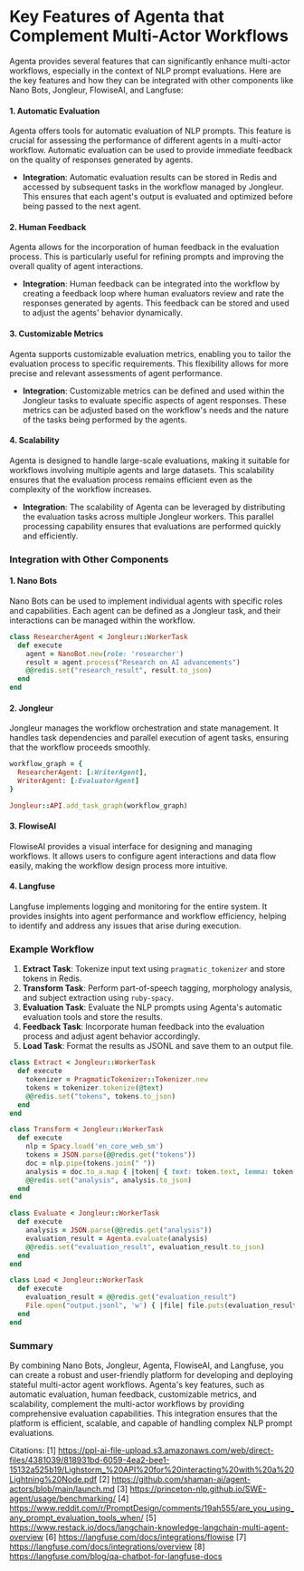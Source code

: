 # Key Features of Agenta that Complement Multi-Actor Workflows

Agenta provides several features that can significantly enhance multi-actor workflows, especially in the context of NLP prompt evaluations. Here are the key features and how they can be integrated with other components like Nano Bots, Jongleur, FlowiseAI, and Langfuse:

#### 1. **Automatic Evaluation**
Agenta offers tools for automatic evaluation of NLP prompts. This feature is crucial for assessing the performance of different agents in a multi-actor workflow. Automatic evaluation can be used to provide immediate feedback on the quality of responses generated by agents.

- **Integration**: Automatic evaluation results can be stored in Redis and accessed by subsequent tasks in the workflow managed by Jongleur. This ensures that each agent's output is evaluated and optimized before being passed to the next agent.

#### 2. **Human Feedback**
Agenta allows for the incorporation of human feedback in the evaluation process. This is particularly useful for refining prompts and improving the overall quality of agent interactions.

- **Integration**: Human feedback can be integrated into the workflow by creating a feedback loop where human evaluators review and rate the responses generated by agents. This feedback can be stored and used to adjust the agents' behavior dynamically.

#### 3. **Customizable Metrics**
Agenta supports customizable evaluation metrics, enabling you to tailor the evaluation process to specific requirements. This flexibility allows for more precise and relevant assessments of agent performance.

- **Integration**: Customizable metrics can be defined and used within the Jongleur tasks to evaluate specific aspects of agent responses. These metrics can be adjusted based on the workflow's needs and the nature of the tasks being performed by the agents.

#### 4. **Scalability**
Agenta is designed to handle large-scale evaluations, making it suitable for workflows involving multiple agents and large datasets. This scalability ensures that the evaluation process remains efficient even as the complexity of the workflow increases.

- **Integration**: The scalability of Agenta can be leveraged by distributing the evaluation tasks across multiple Jongleur workers. This parallel processing capability ensures that evaluations are performed quickly and efficiently.

### Integration with Other Components

#### 1. **Nano Bots**
Nano Bots can be used to implement individual agents with specific roles and capabilities. Each agent can be defined as a Jongleur task, and their interactions can be managed within the workflow.

```ruby
class ResearcherAgent < Jongleur::WorkerTask
  def execute
    agent = NanoBot.new(role: 'researcher')
    result = agent.process("Research on AI advancements")
    @@redis.set("research_result", result.to_json)
  end
end
```

#### 2. **Jongleur**
Jongleur manages the workflow orchestration and state management. It handles task dependencies and parallel execution of agent tasks, ensuring that the workflow proceeds smoothly.

```ruby
workflow_graph = {
  ResearcherAgent: [:WriterAgent],
  WriterAgent: [:EvaluatorAgent]
}

Jongleur::API.add_task_graph(workflow_graph)
```

#### 3. **FlowiseAI**
FlowiseAI provides a visual interface for designing and managing workflows. It allows users to configure agent interactions and data flow easily, making the workflow design process more intuitive.

#### 4. **Langfuse**
Langfuse implements logging and monitoring for the entire system. It provides insights into agent performance and workflow efficiency, helping to identify and address any issues that arise during execution.

### Example Workflow

1. **Extract Task**: Tokenize input text using `pragmatic_tokenizer` and store tokens in Redis.
2. **Transform Task**: Perform part-of-speech tagging, morphology analysis, and subject extraction using `ruby-spacy`.
3. **Evaluation Task**: Evaluate the NLP prompts using Agenta's automatic evaluation tools and store the results.
4. **Feedback Task**: Incorporate human feedback into the evaluation process and adjust agent behavior accordingly.
5. **Load Task**: Format the results as JSONL and save them to an output file.

```ruby
class Extract < Jongleur::WorkerTask
  def execute
    tokenizer = PragmaticTokenizer::Tokenizer.new
    tokens = tokenizer.tokenize(@text)
    @@redis.set("tokens", tokens.to_json)
  end
end

class Transform < Jongleur::WorkerTask
  def execute
    nlp = Spacy.load('en_core_web_sm')
    tokens = JSON.parse(@@redis.get("tokens"))
    doc = nlp.pipe(tokens.join(" "))
    analysis = doc.to_a.map { |token| { text: token.text, lemma: token.lemma_, pos: token.pos_ } }
    @@redis.set("analysis", analysis.to_json)
  end
end

class Evaluate < Jongleur::WorkerTask
  def execute
    analysis = JSON.parse(@@redis.get("analysis"))
    evaluation_result = Agenta.evaluate(analysis)
    @@redis.set("evaluation_result", evaluation_result.to_json)
  end
end

class Load < Jongleur::WorkerTask
  def execute
    evaluation_result = @@redis.get("evaluation_result")
    File.open("output.jsonl", 'w') { |file| file.puts(evaluation_result) }
  end
end
```

### Summary

By combining Nano Bots, Jongleur, Agenta, FlowiseAI, and Langfuse, you can create a robust and user-friendly platform for developing and deploying stateful multi-actor agent workflows. Agenta's key features, such as automatic evaluation, human feedback, customizable metrics, and scalability, complement the multi-actor workflows by providing comprehensive evaluation capabilities. This integration ensures that the platform is efficient, scalable, and capable of handling complex NLP prompt evaluations.

Citations:
[1] https://ppl-ai-file-upload.s3.amazonaws.com/web/direct-files/4381039/818931bd-6059-4ea2-bee1-15132a525b19/Lighstorm_%20API%20for%20interacting%20with%20a%20Lightning%20Node.pdf
[2] https://github.com/shaman-ai/agent-actors/blob/main/launch.md
[3] https://princeton-nlp.github.io/SWE-agent/usage/benchmarking/
[4] https://www.reddit.com/r/PromptDesign/comments/19ah555/are_you_using_any_prompt_evaluation_tools_when/
[5] https://www.restack.io/docs/langchain-knowledge-langchain-multi-agent-overview
[6] https://langfuse.com/docs/integrations/flowise
[7] https://langfuse.com/docs/integrations/overview
[8] https://langfuse.com/blog/qa-chatbot-for-langfuse-docs